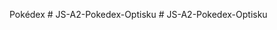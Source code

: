 Pokédex
#   J S - A 2 - P o k e d e x - O p t i s k u  
 #   J S - A 2 - P o k e d e x - O p t i s k u  
 